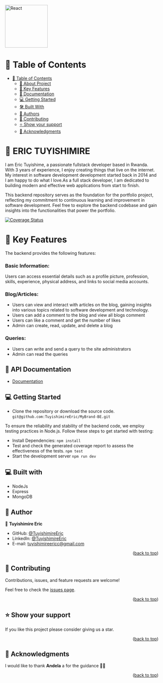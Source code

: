 <a name="readme-top"></a>

<div align="left">
  <img src="https://github.com/TuyishimireEric/MyBrand-BE/assets/102757126/b8360d06-9a6f-44cd-9f77-533057e25845" title="React" alt="React" width="140" height="140"/>
</div>

<!-- TABLE OF CONTENTS -->

# 📗 Table of Contents

- [📗 Table of Contents](#-table-of-contents)
  - [📖 About Project](#-about-project-)
  - [🧾 Key Features ](#-key-features-)
  - [🚀 Documentation ](#-documentation-)
  - [💻 Getting Started ](#-getting-started-)
  - [🛠 Built With ](#-built-with)
  - [👥 Authors ](#-authors-)
  - [🤝 Contributing ](#-contributing-)
  - [⭐️ Show your support ](#️-show-your-support-)
  - [🙏 Acknowledgments ](#-acknowledgments-)

<!-- PROJECT DESCRIPTION -->

# 📖 ERIC TUYISHIMIRE<a name="about-project"></a>
I am Eric Tuyishime, a passionate fullstack developer based in Rwanda. With 3 years of experience, I enjoy creating things that live on the internet. My interest in software development development started back in 2014 and I am happy to do what I love.As a full stack developer, I am dedicated to building modern and effective web applications from start to finish.

This backend repository serves as the foundation for the portfolio project, reflecting my commitment to continuous learning and improvement in software development. Feel free to explore the backend codebase and gain insights into the functionalities that power the portfolio.

[![Coverage Status](https://coveralls.io/repos/github/TuyishimireEric/MyBrand-BE/badge.svg?branch=main)](https://coveralls.io/github/TuyishimireEric/MyBrand-BE?branch=main)


# 🧾 Key Features <a name="key-features"></a>
 The backend provides the following features:

### Basic Information: 
Users can access essential details such as a profile picture, profession, skills, experience, physical address, and links to social media accounts.

### Blog/Articles: 
- Users can view and interact with articles on the blog, gaining insights into various topics related to software development and technology.
- Users can add a comment to the blog and view all blogs comment
- Users can like a comment and get the number of likes
- Admin can create, read, update, and delete a blog

### Queries: 
- Users can write and send a query to the site administrators
- Admin can read the queries


## 🚀 API Documentation <a name="documentation"></a>

- [Documentation](https://mybrand-be-95he.onrender.com/api-docs/)


<!-- GETTING STARTED -->

## 💻 Getting Started <a name="getting-started"></a>

- Clone the repository or download the source code.
  `git@github.com:TuyishimireEric/MyBrand-BE.git`

To ensure the reliability and stability of the backend code, we employ testing practices in Node.js. Follow these steps to get started with testing:

- Install Dependencies:
  `npm install`
- Test and check the generated coverage report to assess the effectiveness of the tests.
  `npm test`
- Start the development server
  `npm run dev`

## 💻 Built with <a name="built-with-"></a>

- NodeJs
- Express
- MongoDB

## 👥 Author <a name="authors"></a>

👤 **Tuyishimire Eric**

- GitHub: [@TuyishimireEric](https://github.com/TuyishimireEric)
- LinkedIn: [@TuyishimireEric](https://www.linkedin.com/in/TuyishimireEric/)
- E-mail: <a href="mailto:tuyishimireericc@gmail.com">tuyishimireericc@gmail.com</a>

<p align="right">(<a href="#readme-top">back to top</a>)</p>

<!-- FUTURE FEATURES -->

## 🤝 Contributing <a name="contributing"></a>

Contributions, issues, and feature requests are welcome!

Feel free to check the [issues page](https://github.com/TuyishimireEric/MyBrand-BE/issues).

<p align="right">(<a href="#readme-top">back to top</a>)</p>

<!-- SUPPORT -->

## ⭐️ Show your support <a name="support"></a>

If you like this project please consider giving us a star.

<p align="right">(<a href="#readme-top">back to top</a>)</p>

<!-- ACKNOWLEDGEMENTS -->

## 🙏 Acknowledgments <a name="acknowledgements"></a>

I would like to thank **Andela** a for the guidance 🙏🙏


<p align="right">(<a href="#readme-top">back to top</a>)</p>
